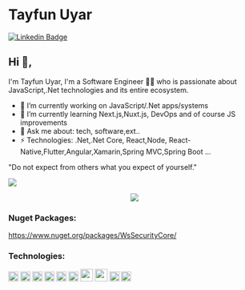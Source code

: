 # Tayfun Uyar

[![Linkedin Badge](https://img.shields.io/badge/-tayfunuyar-blue?style=flat-square&logo=Linkedin&logoColor=white&link=https://www.linkedin.com/in/tayfun-uyar/)](https://www.linkedin.com/in/tayfun-uyar/)


## Hi 👋, 
I'm Tayfun Uyar, I'm a Software Engineer 👨‍💻 who is passionate about JavaScript,.Net technologies and its entire ecosystem. 

- 🔭 I’m currently working on JavaScript/.Net  apps/systems
- 🌱 I’m currently learning Next.js,Nuxt.js, DevOps and of course JS improvements
- 💬 Ask me about: tech, software,ext..
-  ⚡ Technologies: .Net,.Net Core, React,Node, React-Native,Flutter,Angular,Xamarin,Spring MVC,Spring Boot ... 

"Do not expect from others what you expect of yourself." 

<p align="justify">
  <a href="https://tayfunuyar.me">
    <img src="https://github-readme-stats.vercel.app/api?username=tayfunuyar&count_private=true&show_icons=true&custom_title=Github%20Status&show=issues"
    />
  </a>
  <!-- <a href="https://tayfunuyar.me">
    <img
      height="150"
      src="https://github-readme-stats.vercel.app/api/top-langs/?username=tayfunuyar&layout=compact&theme=tokyonight" />
  </a>  -->
<!-- <a href="">
   <img src="https://github-readme-streak-stats.herokuapp.com/?user=tayfunuyar&theme=blue-green)](https://github.com/tayfunuyar/github-readme-streak-stats" height="150" />
  </a> -->
</p>
<div  align="center"> <img src="https://github.com/tayfunuyar/tayfunuyar/blob/output/github-contribution-grid-snake.gif" /></div>
 
### Nuget Packages:
https://www.nuget.org/packages/WsSecurityCore/
### Technologies:
<code><img height="20" src="https://user-images.githubusercontent.com/27923376/114383049-c441a180-9b95-11eb-97ca-fe007eb03fd3.png"></code>
<code><img height="20" src="https://user-images.githubusercontent.com/27923376/114383803-a0cb2680-9b96-11eb-989b-acb3ae0b2f62.png"></code>
<code><img height="20" src="https://user-images.githubusercontent.com/27923376/114383612-68c3e380-9b96-11eb-9865-faf3e4084fcc.png"></code>
<code><img height="20" src="https://user-images.githubusercontent.com/27923376/114383605-6792b680-9b96-11eb-9289-994303dd28ae.png"></code>
<code><img height="20" src="https://user-images.githubusercontent.com/27923376/114383422-31553700-9b96-11eb-87b5-aeede4c58590.png"></code>
<code><img height="20" src="https://user-images.githubusercontent.com/27923376/114383598-66618980-9b96-11eb-8a11-53a2a1fe0e36.png"></code> 
<code><img height="25" src="https://user-images.githubusercontent.com/27923376/114383591-63ff2f80-9b96-11eb-8096-324818a6ca3c.png"></code> 
<code><img height="25" src="https://user-images.githubusercontent.com/27923376/114383534-52b62300-9b96-11eb-915e-6248657c704e.png"></code>
<code><img height="20" src="https://user-images.githubusercontent.com/27923376/114383871-b2143300-9b96-11eb-8474-128d73232282.png"></code>
<code><img height="20" src="https://user-images.githubusercontent.com/27923376/114383382-25697500-9b96-11eb-9b90-f50c2cc54302.png"></code>
